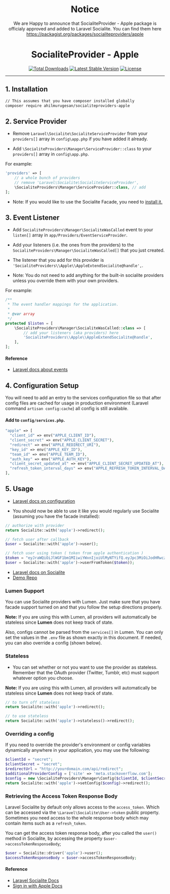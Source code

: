 <h1 align="center">Notice</h1>
<p align="center">
We are Happy to announce that SocialiteProvider - Apple package is officialy approved and added to Laravel Socialite. You can find them here 
<a href="https://packagist.org/packages/socialiteproviders/apple">https://packagist.org/packages/socialiteproviders/apple</a>
</p>
<h1 align="center">SocialiteProvider - Apple</h1>
<p align="center">
<a href="https://packagist.org/packages/ahilmurugesan/socialiteproviders-apple"><img src="https://poser.pugx.org/ahilmurugesan/socialite-apple/d/total.svg" alt="Total Downloads"></a>
<a href="https://packagist.org/packages/ahilmurugesan/socialiteproviders-apple"><img src="https://poser.pugx.org/ahilmurugesan/socialite-apple/v/stable.svg" alt="Latest Stable Version"></a>
<a href="https://packagist.org/packages/ahilmurugesan/socialiteproviders-apple"><img src="https://poser.pugx.org/laravel/framework/license.svg" alt="License"></a>
</p>

---

## 1. Installation

```bash
// This assumes that you have composer installed globally
composer require ahilmurugesan/socialiteproviders-apple
```

## 2. Service Provider

* Remove `Laravel\Socialite\SocialiteServiceProvider` from your `providers[]` array in `config\app.php` if you have added it already.

* Add `\SocialiteProviders\Manager\ServiceProvider::class` to your `providers[]` array in `config\app.php`.

For example:

``` php
'providers' => [
    // a whole bunch of providers
    // remove 'Laravel\Socialite\SocialiteServiceProvider',
    \SocialiteProviders\Manager\ServiceProvider::class, // add
];
```

* Note: If you would like to use the Socialite Facade, you need to [install it.](https://github.com/laravel/socialite)

## 3. Event Listener

* Add `SocialiteProviders\Manager\SocialiteWasCalled` event to your `listen[]` array  in `app/Providers/EventServiceProvider`.

* Add your listeners (i.e. the ones from the providers) to the `SocialiteProviders\Manager\SocialiteWasCalled[]` that you just created.

* The listener that you add for this provider is `'SocialiteProviders\\Apple\\AppleExtendSocialite@handle',`.

* Note: You do not need to add anything for the built-in socialite providers unless you override them with your own providers.

For example:

```php
/**
 * The event handler mappings for the application.
 *
 * @var array
 */
protected $listen = [
    \SocialiteProviders\Manager\SocialiteWasCalled::class => [
        // add your listeners (aka providers) here
        'SocialiteProviders\\Apple\\AppleExtendSocialite@handle',
    ],
];
```

#### Reference

* [Laravel docs about events](http://laravel.com/docs/events)

## 4. Configuration Setup

You will need to add an entry to the services configuration file so that after config files are cached for usage in production environment (Laravel command `artisan config:cache`) all config is still available.

#### Add to `config/services.php`.

```php
"apple" => [    
  "client_id" => env("APPLE_CLIENT_ID"),  
  "client_secret" => env("APPLE_CLIENT_SECRET"),  
  "redirect" => env("APPLE_REDIRECT_URI"),
  "key_id" => env("APPLE_KEY_ID"),  
  "team_id" => env("APPLE_TEAM_ID"),  
  "auth_key" => env("APPLE_AUTH_KEY"),  
  "client_secret_updated_at" => env("APPLE_CLIENT_SECRET_UPDATED_AT"),  
  "refresh_token_interval_days" => env("APPLE_REFRESH_TOKEN_INTERVAL_DAYS"),  
],
```

## 5. Usage

* [Laravel docs on configuration](http://laravel.com/docs/master/configuration)

* You should now be able to use it like you would regularly use Socialite (assuming you have the facade installed):

```php
// authorize with provider
return Socialite::with('apple')->redirect();

// fetch user after callback
$user = Socialite::with('apple')->user();

// fetch user using token ( token from apple authentication )
$token = "eyJraWQiOiJlWGF1bm1MIiwiYWxnIjoiUlMyNTYifQ.eyJpc3MiOiJodHRwczovL2FwcGxlaWQuYXBwbGUuY29tIiwiYXVkIjoiY29tLnZvbmVjLnNpd2EuYXBpIiwiZXhwIjoxNTg3OTI2MjAzLCJpYXQiOjE1ODc5MjU2MDMsInN1YiI6IjAwMTcxMC44NThkN2NhNWUwZDg0MWI5ODFiNGVkYWY2NWM0M2ZmNi4xOTMyIiwiYXRfaGFzaCI6IjRHZFprR0k2X2Q3Qk5xMFFJTkhKZEEiLCJlbWFpbCI6ImFoaWxtdXJ1Z2VzYW5AZ21haWwuY29tIiwiZW1haWxfdmVyaWZpZWQiOiJ0cnVlIiwiYXV0aF90aW1lIjoxNTg3OTI1NjAxLCJub25jZV9zdXBwb3J0ZWQiOnRydWV9.ciXdwwkySnG-Ne_l9NqxuLkDPyptUVvJ_Puk10LSsXNEtLBAijskQhIjwi3HYsEXNLdlbMGfJ25rnlMWu93RoqYJFo_u_rFjH_4Xt9E_ddnqY147yZvVw5k912FtXabQSl2bFiR7yrzuQvznxyAiYFP9v9HvXyTcYS2ki6ISdPjmTyb927yWyGDx-aigksV752toAA8XXmjjEyi01eY-wng4CaV4mxjJU_bQSpnh6zGLpmI-lxqBIfSbvW1ukMDh9VW7fIRq9l3yFba91TAT9oBv7QQVcEAU7jHNzKX3qU7JvCfr7d2UUXFVkOxYZFz1HuPHB5C9QuYn5TtFUb2ozw";
$user = Socialite::with('apple')->userFromToken($token));
```

* [Laravel docs on Socialite](https://laravel.com/docs/master/socialite)
* [Demo Repo](https://github.com/VonecTechnologies/socialite-apple-sample/)

### Lumen Support

You can use Socialite providers with Lumen.  Just make sure that you have facade support turned on and that you follow the setup directions properly.

**Note:** If you are using this with Lumen, all providers will automatically be stateless since **Lumen** does not keep track of state.

Also, configs cannot be parsed from the `services[]` in Lumen.  You can only set the values in the `.env` file as shown exactly in this document.  If needed, you can
  also override a config (shown below).

### Stateless

* You can set whether or not you want to use the provider as stateless.  Remember that the OAuth provider (Twitter, Tumblr, etc) must support whatever option you choose.

**Note:** If you are using this with Lumen, all providers will automatically be stateless since **Lumen** does not keep track of state.

```php
// to turn off stateless
return Socialite::with('apple')->redirect();

// to use stateless
return Socialite::with('apple')->stateless()->redirect();
```

### Overriding a config

If you need to override the provider's environment or config variables dynamically anywhere in your application, you may use the following:

```php
$clientId = "secret";
$clientSecret = "secret";
$redirectUrl = "http://yourdomain.com/api/redirect";
$additionalProviderConfig = ['site' => 'meta.stackoverflow.com'];
$config = new \SocialiteProviders\Manager\Config($clientId, $clientSecret, $redirectUrl);
return Socialite::with('apple')->setConfig($config)->redirect();
```

### Retrieving the Access Token Response Body

Laravel Socialite by default only allows access to the `access_token`.  Which can be accessed
via the `\Laravel\Socialite\User->token` public property.  Sometimes you need access to the whole response body which
may contain items such as a `refresh_token`.

You can get the access token response body, after you called the `user()` method in Socialite, by accessing the property `$user->accessTokenResponseBody`;

```php
$user = Socialite::driver('apple')->user();
$accessTokenResponseBody = $user->accessTokenResponseBody;
```

#### Reference

* [Laravel Socialite Docs](https://laravel.com/docs/socialite)
* [Sign in with Apple Docs](https://developer.apple.com/documentation/sign_in_with_apple)

